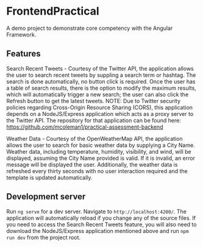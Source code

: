 # FrontendPractical

A demo project to demonstrate core competency with the Angular Framework. 

## Features

Search Recent Tweets - Courtesy of the Twitter API, the application allows the user to search recent tweets by suppling a search term or hashtag. The search is done automatically, no button click is required. Once the user has a table of search results, there is the option to modify the maximum results, which will automatically trigger a new search; the user can also click the Refresh button to get the latest tweets. NOTE: Due to Twitter security policies regarding Cross-Origin Resource Sharing (CORS), this application depends on a NodeJS/Express application which acts as a proxy server to the Twitter API. The repository for that application can be found here: https://github.com/mcoleman1/practical-assessment-backend

Weather Data - Courtesy of the OpenWeatherMap API, the application allows the user to search for basic weather data by supplying a City Name. Weather data, including temperature, humidity, visibility, and wind, will be displayed, assuming the City Name provided is valid. If it is invalid, an error message will be displayed the user. Additionally, the weather data is refreshed every thirty seconds with no user interaction required and the template is updated automatically. 

## Development server

Run `ng serve` for a dev server. Navigate to `http://localhost:4200/`. The application will automatically reload if you change any of the source files. If you need to access the Search Recent Tweets feature, you will also need to download the NodeJS/Express application mentioned above and run `npm run dev` from the project root. 

